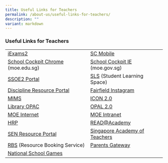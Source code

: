 ```yaml
---
title: Useful Links for Teachers
permalink: /about-us/useful-links-for-teachers/
description: ""
variant: markdown
---
```

### Useful Links for Teachers

|  |  |
|---|---|
|  [iExams2](https://iexams.seab.gov.sg/login) | [SC Mobile](https://scmobile.moe.edu.sg/) |
| [School Cockpit Chrome](https://schoolcockpit.moe.gov.sg/academic) (moe.edu.sg) | [School Cockpit IE](https://schoolcockpit.moe.gov.sg/) (moe.gov.sg) |
| [SSOE2 Portal](https://ssoe2.moe.edu.sg/) | [SLS](https://learning.moe.edu.sg/) (Student Learning Space) |
| [Discipline Resource Portal](http://intranet.moe.gov.sg/guidancebranch/Discipline%20Resource%20Portal/Pages/Discipline_Resource_Portal_Home.aspx) | [Fairfield Instagram](https://www.instagram.com/ohitsfairfield/) |
| [MIMS](http://www.mims.moe.gov.sg/) | [ICON 2.0](https://icon.moe.edu.sg/) |
| [Library OPAC](http://schoolibrary.moe.edu.sg/fairfieldmethodistsec) | [OPAL 2.0](https://opal2.moe.edu.sg/) |
| [MOE Internet](https://www.moe.gov.sg/) | [MOE Intranet](https://intranet.moe.gov.sg/) |
| [HRP](https://www.hrp.gov.sg/) | [READ@Academy](http://readacademy.moe.edu.sg/) |
| [SEN Resource Portal](http://intranet.moe.gov.sg/Send/Pages/SEN_Resource_Portal.aspx)  | [Singapore Academy of Teachers](https://academyofsingaporeteachers.moe.edu.sg/) |
| [RBS](https://rbs.avero-tech.com/) (Resource Booking Service) | [Parents Gateway](https://pg.moe.edu.sg/) |
| [National School Games](https://nsg.moe.edu.sg/nis/#!/login)   |   |